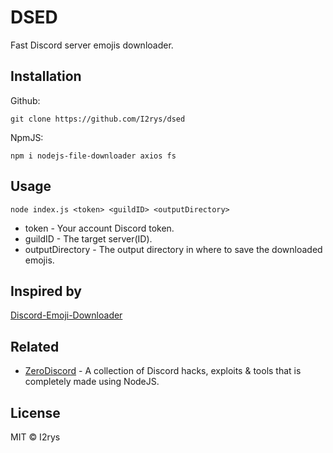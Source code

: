 # DSED
Fast Discord server emojis downloader.

## Installation
Github:
```
git clone https://github.com/I2rys/dsed
```

NpmJS:
```
npm i nodejs-file-downloader axios fs
```

## Usage
```
node index.js <token> <guildID> <outputDirectory>
```

- token - Your account Discord token.
- guildID - The target server(ID).
- outputDirectory - The output directory in where to save the downloaded emojis.

## Inspired by
[Discord-Emoji-Downloader](https://github.com/ThaTiemsz/Discord-Emoji-Downloader)
    
## Related
- [ZeroDiscord](https://github.com/hanaui-git/ZeroDiscord) - A collection of Discord hacks, exploits & tools that is completely made using NodeJS.

## License
MIT © I2rys